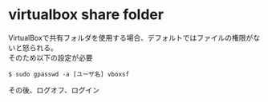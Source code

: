 # virtualbox share folder
VirtualBoxで共有フォルダを使用する場合、デフォルトではファイルの権限がないと怒られる。  
そのため以下の設定が必要

    $ sudo gpasswd -a [ユーザ名] vboxsf

その後、ログオフ、ログイン
